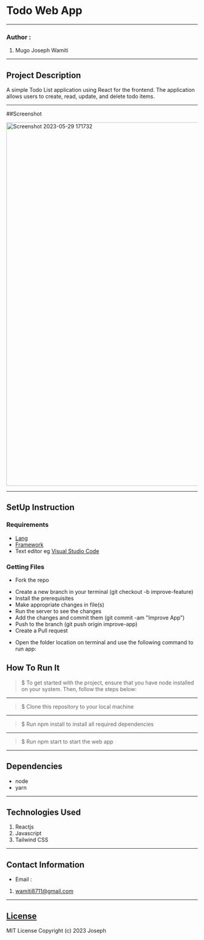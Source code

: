 # Todo Web App
*****
### Author :
1. Mugo Joseph Wamiti
****
## Project Description
A simple Todo List application using React for the frontend. The application allows users to create, read, update,
and delete todo items.
******
##Screenshot

<img width="956" alt="Screenshot 2023-05-29 171732" src="https://github.com/JosephWamiti1178/Todo-Frontend/assets/91910681/ac9eba98-89bb-4c48-aafd-6c7002556efe">

*****
## SetUp Instruction
### Requirements
* [Lang](https://developer.mozilla.org/en-US/docs/Web/JavaScript)
* [Framework](https://legacy.reactjs.org/)
* Text editor eg [Visual Studio Code](https://code.visualstudio.com/download)


### Getting Files
* Fork the repo
- Create a new branch in your terminal (git checkout -b improve-feature)
- Install the prerequisites
- Make appropriate changes in file(s)
- Run the server to see the changes
- Add the changes and commit them (git commit -am "Improve App")
- Push to the branch (git push origin improve-app)
- Create a Pull request
* Open the folder location on terminal and use the following command to run app:

## How To Run It
>  $ To get started with the project, ensure that you have node installed on your system. Then, follow the steps below:
*****
> $ Clone this repository to your local machine
*****
> $ Run npm install to install all required dependencies
*****
> $ Run npm start to start the web app
*****
## Dependencies
- node
- yarn
*****
## Technologies Used
1. Reactjs
2. Javascript
3. Tailwind CSS
*****
## Contact Information
* Email : 
1. wamiti8711@gmail.com
*****
## [License](LICENSE)
MIT License
Copyright (c) 2023 Joseph

